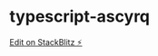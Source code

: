 # typescript-ascyrq

[Edit on StackBlitz ⚡️](https://local.stackblitz.com:3000/edit/typescript-ascyrq)